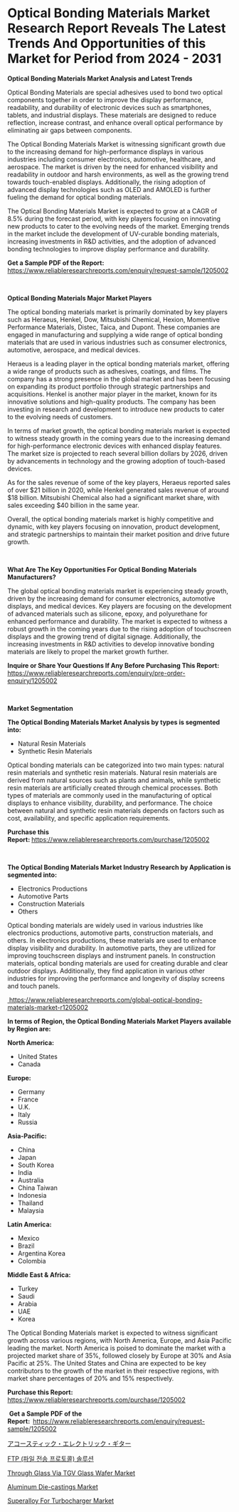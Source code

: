 <p><h1>Optical Bonding Materials Market Research Report Reveals The Latest Trends And Opportunities of this Market for Period from 2024 - 2031</h1></p><p><strong>Optical Bonding Materials Market Analysis and Latest Trends</strong></p>
<p><p>Optical Bonding Materials are special adhesives used to bond two optical components together in order to improve the display performance, readability, and durability of electronic devices such as smartphones, tablets, and industrial displays. These materials are designed to reduce reflection, increase contrast, and enhance overall optical performance by eliminating air gaps between components.</p><p>The Optical Bonding Materials Market is witnessing significant growth due to the increasing demand for high-performance displays in various industries including consumer electronics, automotive, healthcare, and aerospace. The market is driven by the need for enhanced visibility and readability in outdoor and harsh environments, as well as the growing trend towards touch-enabled displays. Additionally, the rising adoption of advanced display technologies such as OLED and AMOLED is further fueling the demand for optical bonding materials.</p><p>The Optical Bonding Materials Market is expected to grow at a CAGR of 8.5% during the forecast period, with key players focusing on innovating new products to cater to the evolving needs of the market. Emerging trends in the market include the development of UV-curable bonding materials, increasing investments in R&D activities, and the adoption of advanced bonding technologies to improve display performance and durability.</p></p>
<p><strong>Get a Sample PDF of the Report:&nbsp;</strong> <a href="https://www.reliableresearchreports.com/enquiry/request-sample/1205002">https://www.reliableresearchreports.com/enquiry/request-sample/1205002</a></p>
<p>&nbsp;</p>
<p><strong>Optical Bonding Materials Major Market Players</strong></p>
<p><p>The optical bonding materials market is primarily dominated by key players such as Heraeus, Henkel, Dow, Mitsubishi Chemical, Hexion, Momentive Performance Materials, Distec, Taica, and Dupont. These companies are engaged in manufacturing and supplying a wide range of optical bonding materials that are used in various industries such as consumer electronics, automotive, aerospace, and medical devices.</p><p>Heraeus is a leading player in the optical bonding materials market, offering a wide range of products such as adhesives, coatings, and films. The company has a strong presence in the global market and has been focusing on expanding its product portfolio through strategic partnerships and acquisitions. Henkel is another major player in the market, known for its innovative solutions and high-quality products. The company has been investing in research and development to introduce new products to cater to the evolving needs of customers.</p><p>In terms of market growth, the optical bonding materials market is expected to witness steady growth in the coming years due to the increasing demand for high-performance electronic devices with enhanced display features. The market size is projected to reach several billion dollars by 2026, driven by advancements in technology and the growing adoption of touch-based devices.</p><p>As for the sales revenue of some of the key players, Heraeus reported sales of over $21 billion in 2020, while Henkel generated sales revenue of around $18 billion. Mitsubishi Chemical also had a significant market share, with sales exceeding $40 billion in the same year.</p><p>Overall, the optical bonding materials market is highly competitive and dynamic, with key players focusing on innovation, product development, and strategic partnerships to maintain their market position and drive future growth.</p></p>
<p>&nbsp;</p>
<p><strong>What Are The Key Opportunities For Optical Bonding Materials Manufacturers?</strong></p>
<p><p>The global optical bonding materials market is experiencing steady growth, driven by the increasing demand for consumer electronics, automotive displays, and medical devices. Key players are focusing on the development of advanced materials such as silicone, epoxy, and polyurethane for enhanced performance and durability. The market is expected to witness a robust growth in the coming years due to the rising adoption of touchscreen displays and the growing trend of digital signage. Additionally, the increasing investments in R&D activities to develop innovative bonding materials are likely to propel the market growth further.</p></p>
<p><strong>Inquire or Share Your Questions If Any Before Purchasing This Report:</strong> <a href="https://www.reliableresearchreports.com/enquiry/pre-order-enquiry/1205002">https://www.reliableresearchreports.com/enquiry/pre-order-enquiry/1205002</a></p>
<p>&nbsp;</p>
<p><strong>Market Segmentation</strong></p>
<p><strong>The Optical Bonding Materials Market Analysis by types is segmented into:</strong></p>
<p><ul><li>Natural Resin Materials</li><li>Synthetic Resin Materials</li></ul></p>
<p><p>Optical bonding materials can be categorized into two main types: natural resin materials and synthetic resin materials. Natural resin materials are derived from natural sources such as plants and animals, while synthetic resin materials are artificially created through chemical processes. Both types of materials are commonly used in the manufacturing of optical displays to enhance visibility, durability, and performance. The choice between natural and synthetic resin materials depends on factors such as cost, availability, and specific application requirements.</p></p>
<p><strong>Purchase this Report:&nbsp;</strong><a href="https://www.reliableresearchreports.com/purchase/1205002">https://www.reliableresearchreports.com/purchase/1205002</a></p>
<p>&nbsp;</p>
<p><strong>The Optical Bonding Materials Market Industry Research by Application is segmented into:</strong></p>
<p><ul><li>Electronics Productions</li><li>Automotive Parts</li><li>Construction Materials</li><li>Others</li></ul></p>
<p><p>Optical bonding materials are widely used in various industries like electronics productions, automotive parts, construction materials, and others. In electronics productions, these materials are used to enhance display visibility and durability. In automotive parts, they are utilized for improving touchscreen displays and instrument panels. In construction materials, optical bonding materials are used for creating durable and clear outdoor displays. Additionally, they find application in various other industries for improving the performance and longevity of display screens and touch panels.</p></p>
<p><a href="https://www.reliableresearchreports.com/global-optical-bonding-materials-market-r1205002">&nbsp;https://www.reliableresearchreports.com/global-optical-bonding-materials-market-r1205002</a></p>
<p><strong>In terms of Region, the Optical Bonding Materials Market Players available by Region are:</strong></p>
<p>
    <p> <strong> North America: </strong>
        <ul>
            <li>United States</li>
            <li>Canada</li>
        </ul>
        </p> 
    <p> <strong> Europe: </strong>
        <ul>
            <li>Germany</li>
            <li>France</li>
            <li>U.K.</li>
            <li>Italy</li>
            <li>Russia</li>
        </ul>
        </p> 
    <p> <strong> Asia-Pacific: </strong>
        <ul>
            <li>China</li>
            <li>Japan</li>
            <li>South Korea</li>
            <li>India</li>
            <li>Australia</li>
            <li>China Taiwan</li>
            <li>Indonesia</li>
            <li>Thailand</li>
            <li>Malaysia</li>
        </ul>
        </p> 
    <p> <strong> Latin America: </strong>
        <ul>
            <li>Mexico</li>
            <li>Brazil</li>
            <li>Argentina Korea</li>
            <li>Colombia</li>
        </ul>
        </p> 
    <p> <strong> Middle East & Africa: </strong>
        <ul>
            <li>Turkey</li>
            <li>Saudi</li>
            <li>Arabia</li>
            <li>UAE</li>
            <li>Korea</li>
        </ul>
    </p>
    </p>
<p><p>The Optical Bonding Materials market is expected to witness significant growth across various regions, with North America, Europe, and Asia Pacific leading the market. North America is poised to dominate the market with a projected market share of 35%, followed closely by Europe at 30% and Asia Pacific at 25%. The United States and China are expected to be key contributors to the growth of the market in their respective regions, with market share percentages of 20% and 15% respectively.</p></p>
<p><strong>Purchase this Report: </strong><a href="https://www.reliableresearchreports.com/purchase/1205002">https://www.reliableresearchreports.com/purchase/1205002</a></p>
<p>&nbsp;<strong>Get a Sample PDF of the Report:&nbsp;&nbsp;</strong><a href="https://www.reliableresearchreports.com/enquiry/request-sample/1205002">https://www.reliableresearchreports.com/enquiry/request-sample/1205002</a></p>
<p><strong></strong></p>
<p><p><a href="https://github.com/CarlieShields/Market-Research-Report-List-1/blob/main/3881154111521.md">アコースティック・エレクトリック・ギター</a></p><p><a href="https://github.com/bossladyaries0/Market-Research-Report-List-1/blob/main/1538473106492.md">FTP (파일 전송 프로토콜) 솔루션</a></p><p><a href="https://issuu.com/reportprime-2/docs/through-glass-via-tgv-glass-wafer-m_c61ce746e4d963">Through Glass Via TGV Glass Wafer Market</a></p><p><a href="https://github.com/gladysalidde/Market-Research-Report-List-1/blob/main/aluminum-die-castings-market.md">Aluminum Die-castings Market</a></p><p><a href="https://github.com/dimitrishawkinswaynenp91rgz/Market-Research-Report-List-3/blob/main/superalloy-for-turbocharger-market.md">Superalloy For Turbocharger Market</a></p></p>